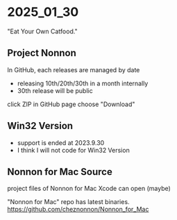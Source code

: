 # 2025_01_30
"Eat Your Own Catfood."

## Project Nonnon

In GitHub, each releases are managed by date

+ releasing 10th/20th/30th in a month internally
+ 30th release will be public

click ZIP in GitHub page
choose "Download"

## Win32 Version

+ support is ended at 2023.9.30
+ I think I will not code for Win32 Version


## Nonnon for Mac Source

project files of Nonnon for Mac
Xcode can open (maybe)

"Nonnon for Mac" repo has latest binaries.<br>
https://github.com/cheznonnon/Nonnon_for_Mac

